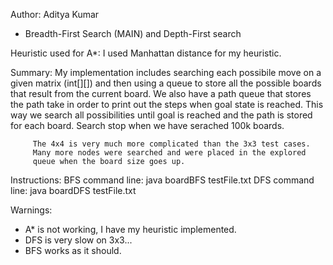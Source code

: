Author: Aditya Kumar

- Breadth-First Search (MAIN) and Depth-First search

Heuristic used for A*: I used Manhattan distance for my heuristic.

Summary: 
         My implementation includes searching each possibile move on a given matrix (int[][]) and then using a queue to store
         all the possible boards that result from the current board. We also have a path queue that stores the path take in 
         order to print out the steps when goal state is reached. This way we search all possibilities until goal is reached 
         and the path is stored for each board. Search stop when we have serached 100k boards.
         
         The 4x4 is very much more complicated than the 3x3 test cases. 
         Many more nodes were searched and were placed in the explored 
         queue when the board size goes up.

Instructions: 
BFS command line:   java boardBFS testFile.txt
DFS command line:   java boardDFS testFile.txt

Warnings: 
- A* is not working, I have my heuristic implemented.
- DFS is very slow on 3x3...
- BFS works as it should.

